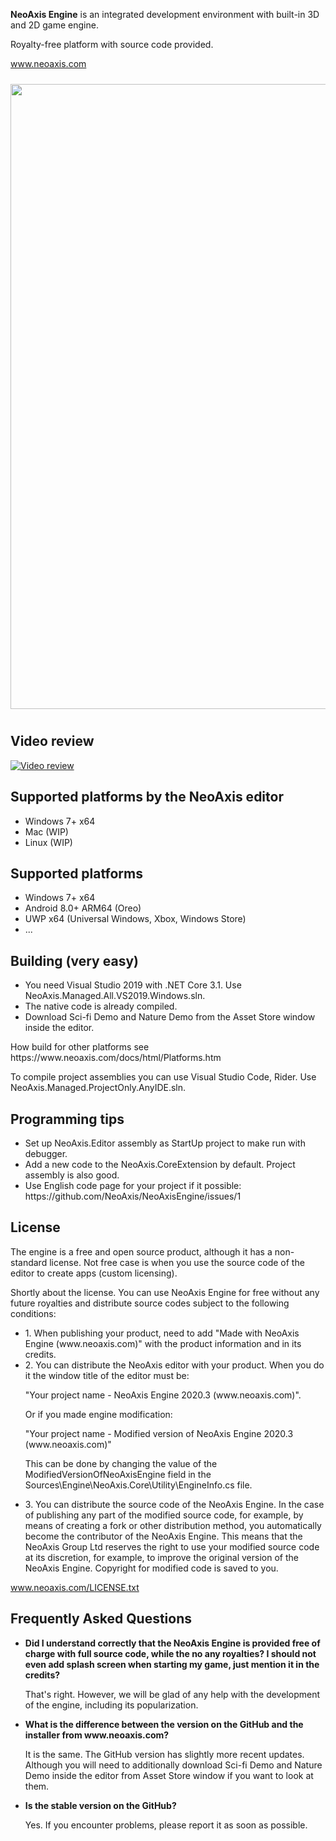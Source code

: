 <b>NeoAxis Engine</b> is an integrated development environment with built-in 3D and 2D game engine.

Royalty-free platform with source code provided.

<a href="https://www.neoaxis.com/">www.neoaxis.com</a>

<div class="image" align="center"><a href="https://www.neoaxis.com/images/2020_3/NeoAxis_2020_3.png"><img src="https://www.neoaxis.com/images/2020_3/NeoAxis_2020_3.jpg" alt="" width="1000" vspace="10"></a></div>

<h2>Video review</h2>

[![Video review](https://img.youtube.com/vi/YxZbaEWkegY/0.jpg)](https://www.youtube.com/watch?v=YxZbaEWkegY)

<h2>Supported platforms by the NeoAxis editor</h2>
<ul>
<li>Windows 7+ x64</li>
<li>Mac (WIP)</li>
<li>Linux (WIP)</li>
</ul>

<h2>Supported platforms</h2>
<ul>
<li>Windows 7+ x64</li>
<li>Android 8.0+ ARM64 (Oreo)</li>
<li>UWP x64 (Universal Windows, Xbox, Windows Store)</li>
<li>...</li>
</ul>

<h2>Building (very easy)</h2>
<ul>
<li>You need Visual Studio 2019 with .NET Core 3.1. Use NeoAxis.Managed.All.VS2019.Windows.sln.</li>
<li>The native code is already compiled.</li>
<li>Download Sci-fi Demo and Nature Demo from the Asset Store window inside the editor.</li>
</ul>
How build for other platforms see https://www.neoaxis.com/docs/html/Platforms.htm

To compile project assemblies you can use Visual Studio Code, Rider. Use NeoAxis.Managed.ProjectOnly.AnyIDE.sln.

<h2>Programming tips</h2>
<ul>
<li>Set up NeoAxis.Editor assembly as StartUp project to make run with debugger.</li>
<li>Add a new code to the NeoAxis.CoreExtension by default. Project assembly is also good.</li>
<li>Use English code page for your project if it possible: https://github.com/NeoAxis/NeoAxisEngine/issues/1</li>
</ul>

<h2>License</h2>

The engine is a free and open source product, although it has a non-standard license.
Not free case is when you use the source code of the editor to create apps (custom licensing).

Shortly about the license. You can use NeoAxis Engine for free without any future royalties and distribute source codes subject to the following conditions:
<ul>
<li>1. When publishing your product, need to add "Made with NeoAxis Engine (<span>www</span>.neoaxis.com)" with the product information and in its credits.
</li>

<li>2. You can distribute the NeoAxis editor with your product. When you do it the window title of the editor must be:
  
  "Your project name - NeoAxis Engine 2020.3 (<span>www</span>.neoaxis.com)".
  
  Or if you made engine modification:
  
  "Your project name - Modified version of NeoAxis Engine 2020.3 (<span>www</span>.neoaxis.com)"

This can be done by changing the value of the ModifiedVersionOfNeoAxisEngine field in the Sources\Engine\NeoAxis.Core\Utility\EngineInfo.cs file.</li>

<li>3. You can distribute the source code of the NeoAxis Engine. In the case of publishing any part of the modified source code, for example, by means of creating a fork or other distribution method, you automatically become the contributor of the NeoAxis Engine. This means that the NeoAxis Group Ltd reserves the right to use your modified source code at its discretion, for example, to improve the original version of the NeoAxis Engine. Copyright for modified code is saved to you.</li>
</ul>

www.neoaxis.com/LICENSE.txt

<h2>Frequently Asked Questions</h2>
<ul>
<li><b>Did I understand correctly that the NeoAxis Engine is provided free of charge with full source code, while the no any royalties? I should not even add splash screen when starting my game, just mention it in the credits?</b>

That's right. However, we will be glad of any help with the development of the engine, including its popularization.</li>

<li><b>What is the difference between the version on the GitHub and the installer from www.neoaxis.com?</b>

It is the same. The GitHub version has slightly more recent updates. Although you will need to additionally download Sci-fi Demo and Nature Demo inside the editor from Asset Store window if you want to look at them.</li>

<li><b>Is the stable version on the GitHub?</b>

Yes. If you encounter problems, please report it as soon as possible.</li>

</ul>
